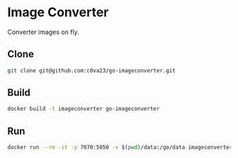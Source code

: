 # Image Converter

Converter images on fly.


## Clone

```bash
git clone git@github.com:c0va23/go-imageconverter.git
```


## Build

```bash
docker build -t imageconverter go-imageconverter
```


## Run

```bash
docker run --rm -it -p 7070:5050 -v $(pwd)/data:/go/data imageconverter --converter graphicsmagick
```
